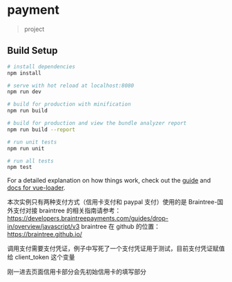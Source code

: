 # payment

> project

## Build Setup

```bash
# install dependencies
npm install

# serve with hot reload at localhost:8080
npm run dev

# build for production with minification
npm run build

# build for production and view the bundle analyzer report
npm run build --report

# run unit tests
npm run unit

# run all tests
npm test
```

For a detailed explanation on how things work, check out the [guide](http://vuejs-templates.github.io/webpack/) and [docs for vue-loader](http://vuejs.github.io/vue-loader).

本次实例只有两种支付方式（信用卡支付和 paypal 支付）使用的是 Braintree-国外支付对接
braintree 的相关指南请参考：https://developers.braintreepayments.com/guides/drop-in/overview/javascript/v3
braintree 在 github 的位置：https://braintree.github.io/

调用支付需要支付凭证，例子中写死了一个支付凭证用于测试，目前支付凭证赋值给 client_token 这个变量

刚一进去页面信用卡部分会先初始信用卡的填写部分
